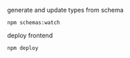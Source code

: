 generate and update types from schema

```
npm schemas:watch
```

deploy frontend

```
npm deploy
```
